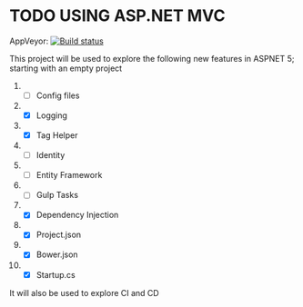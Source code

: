 TODO USING ASP.NET MVC
===
AppVeyor: [![Build status](https://ci.appveyor.com/api/projects/status/1tqwbqoxynssrqui/branch/master?svg=true)](https://ci.appveyor.com/project/jmurkoth/todomvcrc1/branch/master)

This project will be  used to explore the following new features in ASPNET 5; starting with an empty project

1. - [ ] Config files
2. - [x] Logging
3. - [x] Tag Helper
4. - [ ] Identity
5. - [ ] Entity Framework
6. - [ ] Gulp Tasks
7. - [x] Dependency Injection
8. - [x] Project.json
9. - [x] Bower.json
10. - [x] Startup.cs

It will also be used to explore CI and CD
